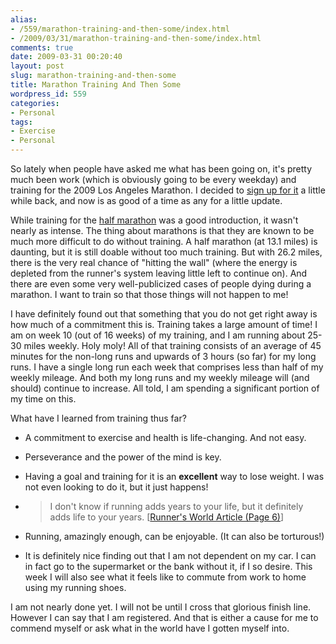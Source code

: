 ```yaml
---
alias:
- /559/marathon-training-and-then-some/index.html
- /2009/03/31/marathon-training-and-then-some/index.html
comments: true
date: 2009-03-31 00:20:40
layout: post
slug: marathon-training-and-then-some
title: Marathon Training And Then Some
wordpress_id: 559
categories:
- Personal
tags:
- Exercise
- Personal
---
```


So lately when people have asked me what has been going on, it's pretty much been work (which is obviously going to be every weekday) and training for the 2009 Los Angeles Marathon.  I decided to [sign up for it](http://www.goingthewongway.com/2009/02/03/marathon/) a little while back, and now is as good of a time as any for a little update.

While training for the [half marathon](http://www.goingthewongway.com/2008/10/15/half-marathon/) was a good introduction, it wasn't nearly as intense.  The thing about marathons is that they are known to be much more difficult to do without training.  A half marathon (at 13.1 miles) is daunting, but it is still doable without too much training.  But with 26.2 miles, there is the very real chance of "hitting the wall" (where the energy is depleted from the runner's system leaving little left to continue on).  And there are even some very well-publicized cases of people dying during a marathon.  I want to train so that those things will not happen to me!

I have definitely found out that something that you do not get right away is how much of a commitment this is.  Training takes a large amount of time!  I am on week 10 (out of 16 weeks) of my training, and I am running about 25-30 miles weekly.  Holy moly!  All of that training consists of an average of 45 minutes for the non-long runs and upwards of 3 hours (so far) for my long runs.  I have a single long run each week that comprises less than half of my weekly mileage.  And both my long runs and my weekly mileage will (and should) continue to increase.  All told, I am spending a significant portion of my time on this.

What have I learned from training thus far?




  * A commitment to exercise and health is life-changing.  And not easy.


  * Perseverance and the power of the mind is key.


  * Having a goal and training for it is an **excellent** way to lose weight.  I was not even looking to do it, but it just happens!


  * > I don't know if running adds years to your life, but it definitely adds life to your years. 
[[Runner's World Article (Page 6)](http://www.runnersworld.com/article/0,7120,s6-238-244--12968-6-1X2X3X4X5-6,00.html)]



  * Running, amazingly enough, can be enjoyable.  (It can also be torturous!)


  * It is definitely nice finding out that I am not dependent on my car.  I can in fact go to the supermarket or the bank without it, if I so desire.  This week I will also see what it feels like to commute from work to home using my running shoes.



I am not nearly done yet.  I will not be until I cross that glorious finish line.  However I can say that I am registered.  And that is either a cause for me to commend myself or ask what in the world have I gotten myself into.
